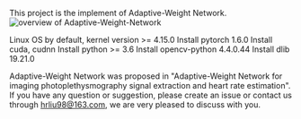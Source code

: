 This project is the implement of Adaptive-Weight Network.
![overview of Adaptive-Weight-Network](./figures/Overview.tif)



Linux OS by default, kernel version >= 4.15.0
Install pytorch 1.6.0
Install cuda, cudnn
Install python >= 3.6
Install opencv-python 4.4.0.44
Install dlib 19.21.0

Adaptive-Weight Network was proposed in "Adaptive-Weight Network for imaging photoplethysmography signal extraction and heart rate estimation".
If you have any question or suggestion, please create an issue or contact us through hrliu98@163.com, we are very pleased to discuss with you.


